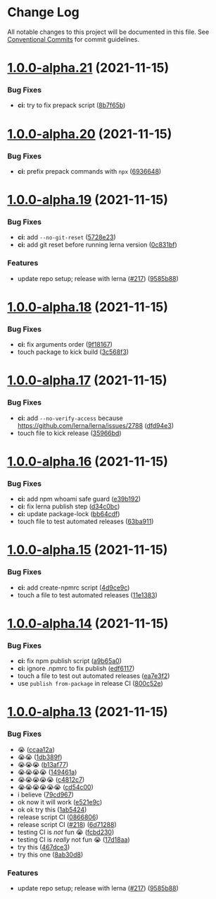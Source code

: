 # Change Log

All notable changes to this project will be documented in this file.
See [Conventional Commits](https://conventionalcommits.org) for commit guidelines.

# [1.0.0-alpha.21](https://github.com/ricokahler/sanity-codegen/compare/v1.0.0-alpha.20...v1.0.0-alpha.21) (2021-11-15)


### Bug Fixes

* **ci:** try to fix prepack script ([8b7f65b](https://github.com/ricokahler/sanity-codegen/commit/8b7f65b864448f51f1efdabfbe648db05272b12d))





# [1.0.0-alpha.20](https://github.com/ricokahler/sanity-codegen/compare/v1.0.0-alpha.19...v1.0.0-alpha.20) (2021-11-15)


### Bug Fixes

* **ci:** prefix prepack commands with `npx` ([6936648](https://github.com/ricokahler/sanity-codegen/commit/6936648bc946381c7067a823b9be2dab787e750e))





# [1.0.0-alpha.19](https://github.com/ricokahler/sanity-codegen/compare/v1.0.0-alpha.12...v1.0.0-alpha.19) (2021-11-15)


### Bug Fixes

* **ci:** add `--no-git-reset` ([5728e23](https://github.com/ricokahler/sanity-codegen/commit/5728e23ce5131ae5e934aae97986ede71134fc26))
* **ci:** add git reset before running lerna version ([0c831bf](https://github.com/ricokahler/sanity-codegen/commit/0c831bfdfaaba14b6417ece7e9056fe7738abae4))


### Features

* update repo setup; release with lerna ([#217](https://github.com/ricokahler/sanity-codegen/issues/217)) ([9585b88](https://github.com/ricokahler/sanity-codegen/commit/9585b88cc9812de93e9bb053157e3bf8ad849ad2))





# [1.0.0-alpha.18](https://github.com/ricokahler/sanity-codegen/compare/v1.0.0-alpha.17...v1.0.0-alpha.18) (2021-11-15)


### Bug Fixes

* **ci:** fix arguments order ([9f18167](https://github.com/ricokahler/sanity-codegen/commit/9f18167d4a1aa0fb0e59b9078c01352abc4138ef))
* touch package to kick build ([3c568f3](https://github.com/ricokahler/sanity-codegen/commit/3c568f3e1a515dd565f69d0945a60e4972699668))





# [1.0.0-alpha.17](https://github.com/ricokahler/sanity-codegen/compare/v1.0.0-alpha.16...v1.0.0-alpha.17) (2021-11-15)


### Bug Fixes

* **ci:** add `--no-verify-access` because https://github.com/lerna/lerna/issues/2788 ([dfd94e3](https://github.com/ricokahler/sanity-codegen/commit/dfd94e355d5afd5fa720d0e73a09a1f3bc0f9bdb))
* touch file to kick release ([35966bd](https://github.com/ricokahler/sanity-codegen/commit/35966bd1605fb0a55a68a426ec83d35949a9216a))





# [1.0.0-alpha.16](https://github.com/ricokahler/sanity-codegen/compare/v1.0.0-alpha.15...v1.0.0-alpha.16) (2021-11-15)


### Bug Fixes

* **ci:** add npm whoami safe guard ([e39b192](https://github.com/ricokahler/sanity-codegen/commit/e39b192421b10f3726e96184fbf5278b437a8d99))
* **ci:** fix lerna publish step ([d34c0bc](https://github.com/ricokahler/sanity-codegen/commit/d34c0bc75245e590834f1618266218489eb7b5e9))
* **ci:** update package-lock ([bb64cdf](https://github.com/ricokahler/sanity-codegen/commit/bb64cdf2db60581d7be56333fc0074f72157f637))
* touch file to test automated releases ([63ba911](https://github.com/ricokahler/sanity-codegen/commit/63ba911af52b2f68bb6042269872595d33b94ffc))





# [1.0.0-alpha.15](https://github.com/ricokahler/sanity-codegen/compare/v1.0.0-alpha.14...v1.0.0-alpha.15) (2021-11-15)


### Bug Fixes

* **ci:** add create-npmrc script ([4d9ce9c](https://github.com/ricokahler/sanity-codegen/commit/4d9ce9c6ac8b08f61e57de68a2693f9795546b3c))
* touch a file to test automated releases ([11e1383](https://github.com/ricokahler/sanity-codegen/commit/11e13838e752dd91800f53143a1dab4d53750eb9))





# [1.0.0-alpha.14](https://github.com/ricokahler/sanity-codegen/compare/v1.0.0-alpha.13...v1.0.0-alpha.14) (2021-11-15)


### Bug Fixes

* **ci:** fix npm publish script ([a9b65a0](https://github.com/ricokahler/sanity-codegen/commit/a9b65a0ba68d9b6fe9c68473fc8c2ce998e4318f))
* **ci:** ignore .npmrc to fix publish ([edf6117](https://github.com/ricokahler/sanity-codegen/commit/edf6117306d5a10650c5a3135f5f9ce485220efb))
* touch a file to test out automated releases ([ea7e3f2](https://github.com/ricokahler/sanity-codegen/commit/ea7e3f21654dcd1c582e43df4ee3878e764181bb))
* use `publish from-package` in release CI ([800c52e](https://github.com/ricokahler/sanity-codegen/commit/800c52e9b664245527a51267e94386bd2b1ca676))





# [1.0.0-alpha.13](https://github.com/ricokahler/sanity-codegen/compare/v1.0.0-alpha.12...v1.0.0-alpha.13) (2021-11-15)


### Bug Fixes

* 😭 ([ccaa12a](https://github.com/ricokahler/sanity-codegen/commit/ccaa12ac4d709553210ed12ba9d2cea86ef6301c))
* 😭😭 ([1db389f](https://github.com/ricokahler/sanity-codegen/commit/1db389f85b199e19913314cc0c79d75ab4dd3fb5))
* 😭😭😭 ([b13af77](https://github.com/ricokahler/sanity-codegen/commit/b13af776bf915cedc587f6b9342bb84a213134e4))
* 😭😭😭😭 ([149461a](https://github.com/ricokahler/sanity-codegen/commit/149461a6fe03dbd2b48a070100e55430e12bc525))
* 😭😭😭😭😭 ([c4812c7](https://github.com/ricokahler/sanity-codegen/commit/c4812c7dfcbd17852f10d1322db92a247ff910fc))
* 😭😭😭😭😭😭 ([cd54c00](https://github.com/ricokahler/sanity-codegen/commit/cd54c00ad69c7e85f29841d1246c617e4560be56))
* i believe ([79cd967](https://github.com/ricokahler/sanity-codegen/commit/79cd967d50d01ae9dd4c946443faca067bd1b2ca))
* ok now it will work ([e521e9c](https://github.com/ricokahler/sanity-codegen/commit/e521e9c09ec047a977e141790d75baec35c089d5))
* ok ok try this ([1ab5424](https://github.com/ricokahler/sanity-codegen/commit/1ab5424edb707b08f16fbd28099b913a4b903f9c))
* release script CI ([0866806](https://github.com/ricokahler/sanity-codegen/commit/0866806ab4c959c7989eefa3bcc50de0f3618de3))
* release script CI ([#218](https://github.com/ricokahler/sanity-codegen/issues/218)) ([6d71288](https://github.com/ricokahler/sanity-codegen/commit/6d71288824b1ed3fefeb6b6183c23991b3466cd0))
* testing CI is _not_ fun 😭 ([fcbd230](https://github.com/ricokahler/sanity-codegen/commit/fcbd230e9d48fc2943f07d9b24eb342229f8e567))
* testing CI is _really_ not fun 😭 ([17d18aa](https://github.com/ricokahler/sanity-codegen/commit/17d18aa1efa29e85b82e664426fb9f2e46eafb22))
* try this ([467dce3](https://github.com/ricokahler/sanity-codegen/commit/467dce36a458be04c565888078723f9ac60573b9))
* try this one ([8ab30d8](https://github.com/ricokahler/sanity-codegen/commit/8ab30d8ad6851f0ce62ed55dc1697ab54a871acb))


### Features

* update repo setup; release with lerna ([#217](https://github.com/ricokahler/sanity-codegen/issues/217)) ([9585b88](https://github.com/ricokahler/sanity-codegen/commit/9585b88cc9812de93e9bb053157e3bf8ad849ad2))
